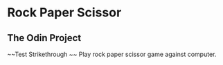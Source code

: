 # Rock Paper Scissor
## The Odin Project
~~Test Strikethrough ~~
Play rock paper scissor game against computer.